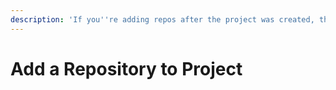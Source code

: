 ```yaml
---
description: 'If you''re adding repos after the project was created, there are a few options:'
---
```


# Add a Repository to Project

